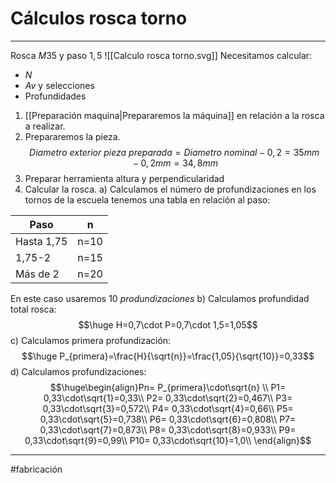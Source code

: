 # Cálculos rosca torno 
---
Rosca $M35$ y paso $1,5$
![[Calculo rosca torno.svg]]
Necesitamos calcular:
- $N$
- $Av$ y selecciones
- Profundidades
1. [[Preparación maquina|Prepararemos la máquina]] en relación a la rosca a realizar.
2. Prepararemos la pieza.$$Diametro\ exterior\ pieza\ preparada= Diametro\ nominal-0,2=35mm-0,2mm=34,8mm$$
3. Preparar herramienta altura y perpendicularidad
4. Calcular la rosca.
a) Calculamos el número de profundizaciones en los tornos de la escuela tenemos una tabla en relación al paso:

| Paso       | n    |
| ---------- | ---- |
| Hasta 1,75 | n=10 |
| 1,75-2     | n=15 |
| Más de 2   | n=20 |
En este caso usaremos $10\ produndizaciones$
b) Calculamos profundidad total rosca:$$\huge H=0,7\cdot P=0,7\cdot 1,5=1,05$$
c) Calculamos primera profundización:$$\huge P_{primera}=\frac{H}{\sqrt{n}}=\frac{1,05}{\sqrt{10}}=0,33$$
d) Calculamos profundizaciones:$$\huge\begin{align}Pn= P_{primera}\cdot\sqrt{n} \\ 
P1= 0,33\cdot\sqrt{1}=0,33\\
P2= 0,33\cdot\sqrt{2}=0,467\\
P3= 0,33\cdot\sqrt{3}=0,572\\
P4= 0,33\cdot\sqrt{4}=0,66\\
P5= 0,33\cdot\sqrt{5}=0,738\\
P6= 0,33\cdot\sqrt{6}=0,808\\
P7= 0,33\cdot\sqrt{7}=0,873\\
P8= 0,33\cdot\sqrt{8}=0,933\\
P9= 0,33\cdot\sqrt{9}=0,99\\
P10= 0,33\cdot\sqrt{10}=1,0\\
\end{align}$$

---
#fabricación 